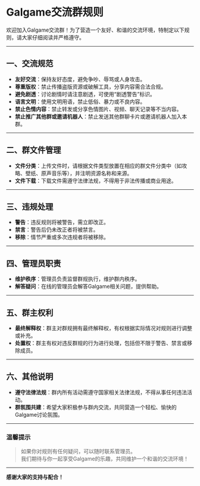 # Galgame交流群规则

欢迎加入Galgame交流群！为了营造一个友好、和谐的交流环境，特制定以下规则，请大家仔细阅读并严格遵守。

---

## 一、交流规范
- **友好交流**：保持友好态度，避免争吵、辱骂或人身攻击。
- **尊重版权**：禁止传播盗版资源或破解工具，分享内容需合法合规。
- **避免剧透**：讨论剧情时请注意剧透，可使用“剧透警告”标识。
- **语言文明**：使用文明用语，禁止低俗、暴力或不良内容。
- **禁止色情内容**：禁止转发或分享色情图片、视频、聊天记录等不当内容。
- **禁止推广其他群或邀请机器人**：禁止发送其他群聊卡片或邀请机器人加入本群。

---

## 二、群文件管理
- **文件分类**：上传文件时，请根据文件类型放置在相应的群文件分类中（如攻略、壁纸、原声音乐等），并注明资源名称和来源。
- **文件下载**：下载文件需遵守法律法规，不得用于非法传播或商业用途。

---

## 三、违规处理
- **警告**：违反规则将被警告，需立即改正。
- **禁言**：警告后仍未改正者将被禁言。
- **移除**：情节严重或多次违规者将被移除。

---

## 四、管理员职责
- **维护秩序**：管理员负责监督群规执行，维护群内秩序。
- **解答疑问**：在线的管理员会解答Galgame相关问题，提供帮助。

---

## 五、群主权利
- **最终解释权**：群主对群规拥有最终解释权，有权根据实际情况对规则进行调整或补充。
- **处置权**：群主有权对违反群规的行为进行处理，包括但不限于警告、禁言或移除成员。

---

## 六、其他说明
- **遵守法律法规**：群内所有活动需遵守国家相关法律法规，不得从事任何违法活动。
- **群氛围共建**：希望大家积极参与群内交流，共同营造一个轻松、愉快的Galgame讨论氛围。

---

### 温馨提示
> 如果你对规则有任何疑问，可以随时联系管理员。  
> 我们期待与你一起享受Galgame的乐趣，共同维护一个和谐的交流环境！

---

**感谢大家的支持与配合！**
